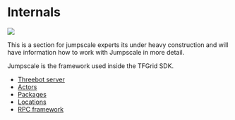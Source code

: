 # Internals

![](kangorou.png)

This is a section for jumpscale experts its under heavy construction and will have information how to work with Jumpscale in more detail.

Jumpscale is the framework used inside the TFGrid SDK.


- [Threebot server](threebot_server.md)
- [Actors](actors.md)
- [Packages](packages.md)
- [Locations](locations.md)
- [RPC framework](rpc.md)